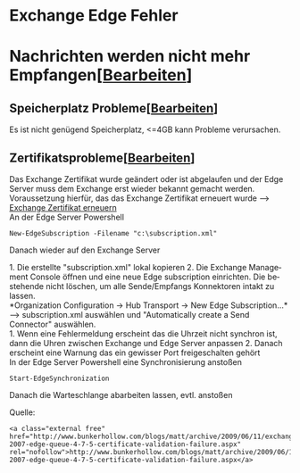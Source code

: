 # Exchange Edge Fehler

# <span class="mw-headline" id="bkmrk-nachrichten-werden-n-1">Nachrichten werden nicht mehr Empfangen</span><span class="mw-editsection"><span class="mw-editsection-bracket">\[</span>[Bearbeiten](https://wiki.eidolf.de/index.php?title=Edge_Fehler&action=edit&section=1 "Abschnitt bearbeiten: Nachrichten werden nicht mehr Empfangen")<span class="mw-editsection-bracket">\]</span></span>

## <span class="mw-headline" id="bkmrk-speicherplatz-proble-1">Speicherplatz Probleme</span><span class="mw-editsection"><span class="mw-editsection-bracket">\[</span>[Bearbeiten](https://wiki.eidolf.de/index.php?title=Edge_Fehler&action=edit&section=2 "Abschnitt bearbeiten: Speicherplatz Probleme")<span class="mw-editsection-bracket">\]</span></span>

Es ist nicht genügend Speicherplatz, &lt;=4GB kann Probleme verursachen.

## <span class="mw-headline" id="bkmrk-zertifikatsprobleme">Zertifikatsprobleme</span><span class="mw-editsection"><span class="mw-editsection-bracket">\[</span>[Bearbeiten](https://wiki.eidolf.de/index.php?title=Edge_Fehler&action=edit&section=3 "Abschnitt bearbeiten: Zertifikatsprobleme")<span class="mw-editsection-bracket">\]</span></span>

Das Exchange Zertifikat wurde geändert oder ist abgelaufen und der Edge Server muss dem Exchange erst wieder bekannt gemacht werden.  
Voraussetzung hierfür, das das Exchange Zertifikat erneuert wurde --&gt; [Exchange Zertifikat erneuern](https://wiki.eidolf.de/index.php/Exchange_Zertifikat_erneuern "Exchange Zertifikat erneuern")  
An der Edge Server Powershell

```
New-EdgeSubscription -Filename "c:\subscription.xml"
```

  
Danach wieder auf den Exchange Server

<div class="vector-body" id="bkmrk-die-erstellte-%22subsc"><div class="mw-body-content mw-content-ltr" dir="ltr" lang="de"><div class="mw-parser-output">1. Die erstellte "subscription.xml" lokal kopieren
2. Die Exchange Management Console öffnen und eine neue Edge subscription einrichten. Die bestehende nicht löschen, um alle Sende/Empfangs Konnektoren intakt zu lassen.

</div></div></div>*Organization Configuration -&gt; Hub Transport -&gt; New Edge Subscription...* --&gt; subscription.xml auswählen und "Automatically create a Send Connector" auswählen.

<div class="vector-body" id="bkmrk-wenn-eine-fehlermeld"><div class="mw-body-content mw-content-ltr" dir="ltr" lang="de"><div class="mw-parser-output">1. Wenn eine Fehlermeldung erscheint das die Uhrzeit nicht synchron ist, dann die Uhren zwischen Exchange und Edge Server anpassen
2. Danach erscheint eine Warnung das ein gewisser Port freigeschalten gehört

</div></div></div>In der Edge Server Powershell eine Synchronisierung anstoßen

```
Start-EdgeSynchronization
```

  
Danach die Warteschlange abarbeiten lassen, evtl. anstoßen  
  
Quelle:

```
<a class="external free" href="http://www.bunkerhollow.com/blogs/matt/archive/2009/06/11/exchange-2007-edge-queue-4-7-5-certificate-validation-failure.aspx" rel="nofollow">http://www.bunkerhollow.com/blogs/matt/archive/2009/06/11/exchange-2007-edge-queue-4-7-5-certificate-validation-failure.aspx</a>
```